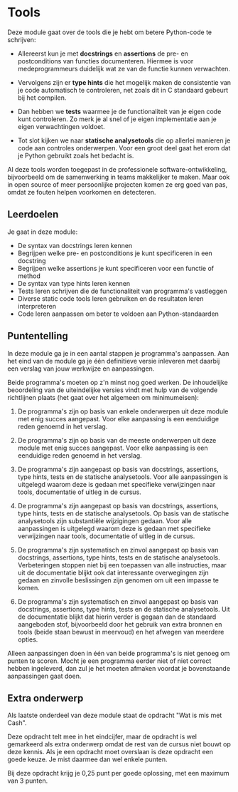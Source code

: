 # Tools

Deze module gaat over de tools die je hebt om betere Python-code te schrijven:

- Allereerst kun je met **docstrings** en **assertions** de pre- en postconditions van functies documenteren. Hiermee is voor medeprogrammeurs duidelijk wat ze van de functie kunnen verwachten.

- Vervolgens zijn er **type hints** die het mogelijk maken de consistentie van je code automatisch te controleren, net zoals dit in C standaard gebeurt bij het compilen.

- Dan hebben we **tests** waarmee je de functionaliteit van je eigen code kunt controleren. Zo merk je al snel of je eigen implementatie aan je eigen verwachtingen voldoet.

- Tot slot kijken we naar **statische analysetools** die op allerlei manieren je code aan controles onderwerpen. Voor een groot deel gaat het erom dat je Python gebruikt zoals het bedacht is.

Al deze tools worden toegepast in de professionele software-ontwikkeling, bijvoorbeeld om de samenwerking in teams makkelijker te maken. Maar ook in open source of meer persoonlijke projecten komen ze erg goed van pas, omdat ze fouten helpen voorkomen en detecteren.

## Leerdoelen

Je gaat in deze module:

- De syntax van docstrings leren kennen
- Begrijpen welke pre- en postconditions je kunt specificeren in een docstring
- Begrijpen welke assertions je kunt specificeren voor een functie of method
- De syntax van type hints leren kennen
- Tests leren schrijven die de functionaliteit van programma's vastleggen
- Diverse static code tools leren gebruiken en de resultaten leren interpreteren
- Code leren aanpassen om beter te voldoen aan Python-standaarden

## Puntentelling

In deze module ga je in een aantal stappen je programma's aanpassen. Aan het eind van de module ga je één definitieve versie inleveren met daarbij een verslag van jouw werkwijze en aanpassingen.

Beide programma's moeten op z'n minst nog goed werken. De inhoudelijke beoordeling van de uiteindelijke versies vindt met hulp van de volgende richtlijnen plaats (het gaat over het algemeen om minimumeisen):

1. De programma's zijn op basis van enkele onderwerpen uit deze module met enig succes aangepast. Voor elke aanpassing is een eenduidige reden genoemd in het verslag.

2. De programma's zijn op basis van de meeste onderwerpen uit deze module met enig succes aangepast. Voor elke aanpassing is een eenduidige reden genoemd in het verslag.

3. De programma's zijn aangepast op basis van docstrings, assertions, type hints, tests en de statische analysetools. Voor alle aanpassingen is uitgelegd waarom deze is gedaan met specifieke verwijzingen naar tools, documentatie of uitleg in de cursus.

4. De programma's zijn aangepast op basis van docstrings, assertions, type hints, tests en de statische analysetools. Op basis van de statische analysetools zijn substantiële wijzigingen gedaan. Voor alle aanpassingen is uitgelegd waarom deze is gedaan met specifieke verwijzingen naar tools, documentatie of uitleg in de cursus.

5. De programma's zijn systematisch en zinvol aangepast op basis van docstrings, assertions, type hints, tests en de statische analysetools. Verbeteringen stoppen niet bij een toepassen van alle instructies, maar uit de documentatie blijkt ook dat interessante overwegingen zijn gedaan en zinvolle beslissingen zijn genomen om uit een impasse te komen.

6. De programma's zijn systematisch en zinvol aangepast op basis van docstrings, assertions, type hints, tests en de statische analysetools. Uit de documentatie blijkt dat hierin verder is gegaan dan de standaard aangeboden stof, bijvoorbeeld door het gebruik van extra bronnen en tools (beide staan bewust in meervoud) en het afwegen van meerdere opties.

Alleen aanpassingen doen in één van beide programma's is niet genoeg om punten te scoren. Mocht je een programma eerder niet of niet correct hebben ingeleverd, dan zul je het moeten afmaken voordat je bovenstaande aanpassingen gaat doen.

## Extra onderwerp

Als laatste onderdeel van deze module staat de opdracht "Wat is mis met Cash".

Deze opdracht telt mee in het eindcijfer, maar de opdracht is wel gemarkeerd als extra onderwerp omdat de rest van de cursus niet bouwt op deze kennis. Als je een opdracht moet overslaan is deze opdracht een goede keuze. Je mist daarmee dan wel enkele punten.

Bij deze opdracht krijg je 0,25 punt per goede oplossing, met een maximum van 3 punten.

